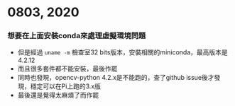 # 0803, 2020

### 想要在上面安裝conda來處理虛擬環境問題

  + 但是經過 `uname -m` 檢查室32 bits版本，安裝相關的miniconda，最高版本是4.2.12
  + 而且很多套件都不能安裝，最後作罷
  + 同時也發現，opencv-python 4.2.x是不能跑的，查了github issue後才發現，穩定可以在Pi上跑的3.x版
  + 最後還是覺得太麻煩了而作罷
